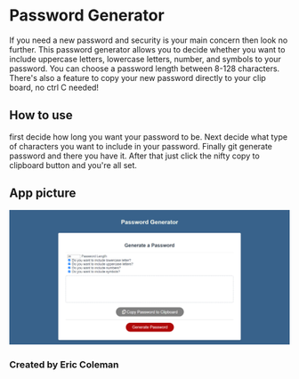 # Password Generator

If you need a new password and security is your main concern then look no further. This password generator allows you to decide whether you want to include uppercase letters, lowercase letters, number, and symbols to your password. You can choose a password length between 8-128 characters. There's also a feature to copy your new password directly to your clip board, no ctrl C needed!

## How to use

first decide how long you want your password to be. Next decide what type of characters you want to include in your password. Finally git generate password and there you have it. After that just click the nifty copy to clipboard button and you're all set. 

## App picture 
![Password Generator landing page](./assets/images/password-generator-img.png?raw=true "PasswordGenerator landing page")


### Created by Eric Coleman 
